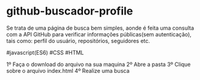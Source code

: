# github-buscador-profile
 Se trata de uma página de busca bem simples, aonde é feita uma consulta com a API GitHub para verificar informações públicas(sem autenticação), tais como: perfil do usuário, repositórios, seguidores etc.
 
 #javascript(ES6)
 #CSS
 #HTML
 
 
 1º Faça o download do arquivo na sua maquina
 2º Abre a pasta 
 3º Clique sobre o arquivo index.html
 4º Realize uma busca
 
 
 
 

